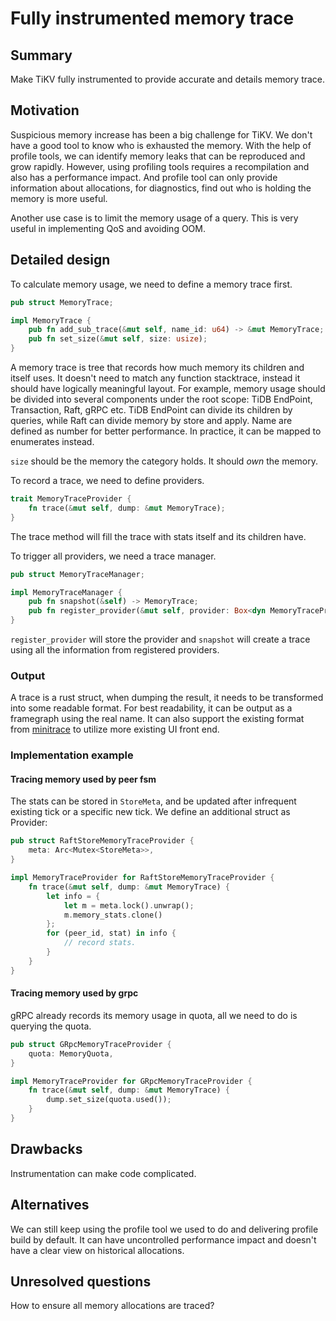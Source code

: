 # Fully instrumented memory trace

## Summary

Make TiKV fully instrumented to provide accurate and details memory trace.

## Motivation

Suspicious memory increase has been a big challenge for TiKV. We don't have a
good tool to know who is exhausted the memory. With the help of profile tools,
we can identify memory leaks that can be reproduced and grow rapidly. However,
using profiling tools requires a recompilation and also has a performance
impact. And profile tool can only provide information about allocations, for
diagnostics, find out who is holding the memory is more useful.

Another use case is to limit the memory usage of a query. This is very useful
in implementing QoS and avoiding OOM.

## Detailed design

To calculate memory usage, we need to define a memory trace first.

```rust
pub struct MemoryTrace;

impl MemoryTrace {
    pub fn add_sub_trace(&mut self, name_id: u64) -> &mut MemoryTrace;
    pub fn set_size(&mut self, size: usize);
}
```

A memory trace is tree that records how much memory its children and itself
uses. It doesn't need to match any function stacktrace, instead it should have
logically meaningful layout. For example, memory usage should be divided into
several components under the root scope: TiDB EndPoint, Transaction, Raft,
gRPC etc. TiDB EndPoint can divide its children by queries, while Raft can
divide memory by store and apply. Name are defined as number for better
performance. In practice, it can be mapped to enumerates instead.

`size` should be the memory the category holds. It should *own* the memory.

To record a trace, we need to define providers.

```rust
trait MemoryTraceProvider {
    fn trace(&mut self, dump: &mut MemoryTrace);
}
```

The trace method will fill the trace with stats itself and its children have.

To trigger all providers, we need a trace manager.

```rust
pub struct MemoryTraceManager;

impl MemoryTraceManager {
    pub fn snapshot(&self) -> MemoryTrace;
    pub fn register_provider(&mut self, provider: Box<dyn MemoryTraceProvider + Send + 'static>);
}

```

`register_provider` will store the provider and `snapshot` will create a trace
using all the information from registered providers.

### Output

A trace is a rust struct, when dumping the result, it needs to be transformed
into some readable format. For best readability, it can be output as a
framegraph using the real name. It can also support the existing format from
[minitrace][1] to utilize more existing UI front end.

[1]: https://github.com/pingcap-incubator/minitrace-rust

### Implementation example

#### Tracing memory used by peer fsm

The stats can be stored in `StoreMeta`, and be updated after infrequent
existing tick or a specific new tick. We define an additional struct as
Provider:

```rust
pub struct RaftStoreMemoryTraceProvider {
    meta: Arc<Mutex<StoreMeta>>,
}

impl MemoryTraceProvider for RaftStoreMemoryTraceProvider {
    fn trace(&mut self, dump: &mut MemoryTrace) {
        let info = {
            let m = meta.lock().unwrap();
            m.memory_stats.clone()
        };
        for (peer_id, stat) in info {
            // record stats.
        }
    }
}
```

#### Tracing memory used by grpc

gRPC already records its memory usage in quota, all we need to do is querying
the quota.

```rust
pub struct GRpcMemoryTraceProvider {
    quota: MemoryQuota,
}

impl MemoryTraceProvider for GRpcMemoryTraceProvider {
    fn trace(&mut self, dump: &mut MemoryTrace) {
        dump.set_size(quota.used());
    }
}
```

## Drawbacks

Instrumentation can make code complicated.

## Alternatives

We can still keep using the profile tool we used to do and delivering profile
build by default. It can have uncontrolled performance impact and doesn't have
a clear view on historical allocations.

## Unresolved questions

How to ensure all memory allocations are traced?
